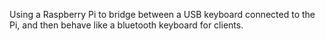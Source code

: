 Using a Raspberry Pi to bridge between a USB keyboard connected to the Pi, and then behave like a bluetooth keyboard for clients.
